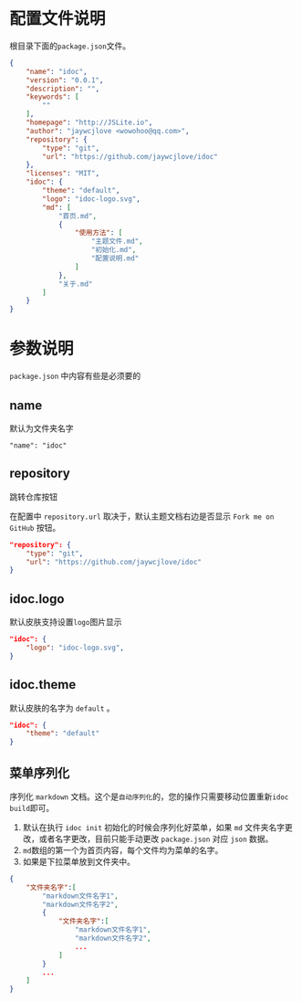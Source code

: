 # 配置文件说明

根目录下面的`package.json`文件。

```json
{
    "name": "idoc",
    "version": "0.0.1",
    "description": "",
    "keywords": [
        ""
    ],
    "homepage": "http://JSLite.io",
    "author": "jaywcjlove <wowohoo@qq.com>",
    "repository": {
        "type": "git",
        "url": "https://github.com/jaywcjlove/idoc"
    },
    "licenses": "MIT",
    "idoc": {
        "theme": "default",
        "logo": "idoc-logo.svg",
        "md": [
            "首页.md",
            {
                "使用方法": [
                    "主题文件.md",
                    "初始化.md",
                    "配置说明.md"
                ]
            },
            "关于.md"
        ]
    }
}
```

#  参数说明

`package.json` 中内容有些是必须要的

## name

默认为文件夹名字

```
"name": "idoc"
```

## repository

跳转仓库按钮

在配置中 `repository.url` 取决于，默认主题文档右边是否显示 `Fork me on GitHub` 按钮。

```json
"repository": {
    "type": "git",
    "url": "https://github.com/jaywcjlove/idoc"
}
```

## idoc.logo

默认皮肤支持设置`logo`图片显示

```json
"idoc": {
    "logo": "idoc-logo.svg",
}
```

## idoc.theme

默认皮肤的名字为 `default` 。

```json
"idoc": {
    "theme": "default"
}
```

## 菜单序列化

序列化 `markdown` 文档。这个是`自动序列化`的，您的操作只需要移动位置重新`idoc build`即可。

1. 默认在执行 `idoc init` 初始化的时候会序列化好菜单，如果 `md` 文件夹名字更改，或者名字更改，目前只能手动更改 `package.json` 对应 `json` 数据。
2. `md`数组的第一个为首页内容，每个文件均为菜单的名字。
3. 如果是下拉菜单放到文件夹中。

```json
{
    "文件夹名字":[
        "markdown文件名字1",
        "markdown文件名字2",
        {
            "文件夹名字":[
                "markdown文件名字1",
                "markdown文件名字2",
                ...
            ]
        }
        ...
    ]
}
```

